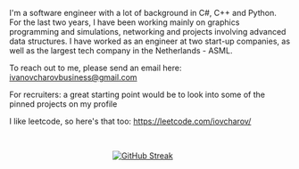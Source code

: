 
I'm a software engineer with a lot of background in C#, C++ and Python. 
For the last two years, I have been working mainly on graphics programming and simulations, networking and projects involving advanced data structures. 
I have worked as an engineer at two start-up companies, as well as the largest tech company in the Netherlands - ASML.

To reach out to me, please send an email here: ivanovcharovbusiness@gmail.com

For recruiters: a great starting point would be to look into some of the pinned projects on my profile

I like leetcode, so here's that too:
https://leetcode.com/iovcharov/

<br/> 

&nbsp;&nbsp;&nbsp;&nbsp;&nbsp;&nbsp;&nbsp;&nbsp;&nbsp;&nbsp;&nbsp;&nbsp;&nbsp;&nbsp;&nbsp;&nbsp;&nbsp;&nbsp;&nbsp;&nbsp;&nbsp;&nbsp;&nbsp;&nbsp;&nbsp;&nbsp;&nbsp;&nbsp;&nbsp;&nbsp;&nbsp;&nbsp;&nbsp;&nbsp;&nbsp;&nbsp;&nbsp;&nbsp;&nbsp;&nbsp;&nbsp;&nbsp;&nbsp;&nbsp;&nbsp;&nbsp;&nbsp;[![GitHub Streak](https://streak-stats.demolab.com?user=sortedivan&theme=dark)](https://git.io/streak-stats)

